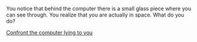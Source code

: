 You notice that behind the computer there is a small glass piece where you can see through. You realize that you are actually in space. What do you do?

[Confront the computer lying to you](../computer-confesses/confession.md)